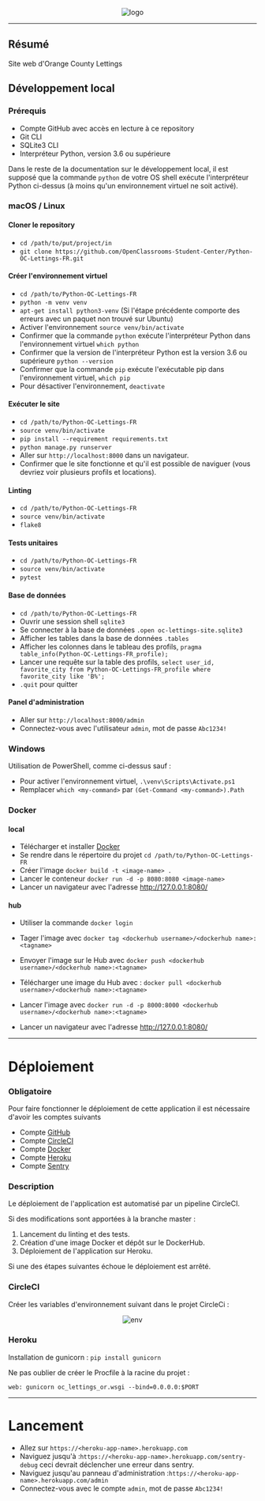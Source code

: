 <p align="center">
  <img src="img/logo.png" alt="logo">
</p>
<hr>


## Résumé 

Site web d'Orange County Lettings 

## Développement local

### Prérequis

- Compte GitHub avec accès en lecture à ce repository
- Git CLI
- SQLite3 CLI
- Interpréteur Python, version 3.6 ou supérieure

Dans le reste de la documentation sur le développement local, il est supposé que la commande `python` de votre OS shell exécute l'interpréteur Python ci-dessus (à moins qu'un environnement virtuel ne soit activé).

### macOS / Linux

#### Cloner le repository

- `cd /path/to/put/project/in`
- `git clone https://github.com/OpenClassrooms-Student-Center/Python-OC-Lettings-FR.git`

#### Créer l'environnement virtuel

- `cd /path/to/Python-OC-Lettings-FR`
- `python -m venv venv`
- `apt-get install python3-venv` (Si l'étape précédente comporte des erreurs avec un paquet non trouvé sur Ubuntu)
- Activer l'environnement `source venv/bin/activate`
- Confirmer que la commande `python` exécute l'interpréteur Python dans l'environnement virtuel
`which python`
- Confirmer que la version de l'interpréteur Python est la version 3.6 ou supérieure `python --version`
- Confirmer que la commande `pip` exécute l'exécutable pip dans l'environnement virtuel, `which pip`
- Pour désactiver l'environnement, `deactivate`

#### Exécuter le site

- `cd /path/to/Python-OC-Lettings-FR`
- `source venv/bin/activate`
- `pip install --requirement requirements.txt`
- `python manage.py runserver`
- Aller sur `http://localhost:8000` dans un navigateur.
- Confirmer que le site fonctionne et qu'il est possible de naviguer (vous devriez voir plusieurs profils et locations).

#### Linting

- `cd /path/to/Python-OC-Lettings-FR`
- `source venv/bin/activate`
- `flake8`

#### Tests unitaires

- `cd /path/to/Python-OC-Lettings-FR`
- `source venv/bin/activate`
- `pytest`

#### Base de données

- `cd /path/to/Python-OC-Lettings-FR`
- Ouvrir une session shell `sqlite3`
- Se connecter à la base de données `.open oc-lettings-site.sqlite3`
- Afficher les tables dans la base de données `.tables`
- Afficher les colonnes dans le tableau des profils, `pragma table_info(Python-OC-Lettings-FR_profile);`
- Lancer une requête sur la table des profils, `select user_id, favorite_city from
  Python-OC-Lettings-FR_profile where favorite_city like 'B%';`
- `.quit` pour quitter

#### Panel d'administration

- Aller sur `http://localhost:8000/admin`
- Connectez-vous avec l'utilisateur `admin`, mot de passe `Abc1234!`

### Windows

Utilisation de PowerShell, comme ci-dessus sauf :

- Pour activer l'environnement virtuel, `.\venv\Scripts\Activate.ps1` 
- Remplacer `which <my-command>` par `(Get-Command <my-command>).Path`

### Docker

#### local

- Télécharger et installer [Docker](https://docs.docker.com/get-docker/)
- Se rendre dans le répertoire du projet `cd /path/to/Python-OC-Lettings-FR`
- Créer l'image `docker build -t <image-name> .` 
- Lancer le conteneur `docker run -d -p 8080:8080 <image-name>`
- Lancer un navigateur avec l'adresse http://127.0.0.1:8080/

#### hub

- Utiliser la commande `docker login`
- Tager l'image avec `docker tag <dockerhub username>/<dockerhub name>:<tagname>`
- Envoyer l'image sur le Hub avec `docker push <dockerhub username>/<dockerhub name>:<tagname>`

- Télécharger une image du Hub avec : `docker pull <dockerhub username>/<dockerhub name>:<tagname>`
- Lancer l'image avec `docker run -d -p 8000:8000 <dockerhub username>/<dockerhub name>:<tagname>`
- Lancer un navigateur avec l'adresse http://127.0.0.1:8080/

<hr>

# Déploiement

### Obligatoire
Pour faire fonctionner le déploiement de cette application il est nécessaire d'avoir les comptes suivants
- Compte [GitHub](https://github.com/)
- Compte [CircleCI](https://circleci.com) 
- Compte [Docker](https://www.docker.com)
- Compte [Heroku](https://www.heroku.com)
- Compte [Sentry](https://sentry.io/welcome/)

### Description
Le déploiement de l'application est automatisé par un pipeline CircleCI.

Si des modifications sont apportées à la branche master :

1) Lancement du linting et des tests. 
2) Création d'une image Docker et dépôt sur le DockerHub. 
3) Déploiement de l'application sur Heroku.

Si une des étapes suivantes échoue le déploiement est arrêté.

### CircleCI

Créer les variables d'environnement suivant dans le projet CircleCi :

<p align="center">
  <img src="img/env.png" alt="env">
</p>

### Heroku

Installation de gunicorn :
  `pip install gunicorn`

Ne pas oublier de créer le Procfile à la racine du projet : 

`web: gunicorn oc_lettings_or.wsgi --bind=0.0.0.0:$PORT`

<hr>

# Lancement

- Allez sur `https://<heroku-app-name>.herokuapp.com`
- Naviguez jusqu'à :`https://<heroku-app-name>.herokuapp.com/sentry-debug` 
ceci devrait déclencher une erreur dans sentry.
- Naviguez jusqu'au panneau d'administration :`https://<heroku-app-name>.herokuapp.com/admin` 
- Connectez-vous avec le compte `admin`, mot de passe `Abc1234!`
